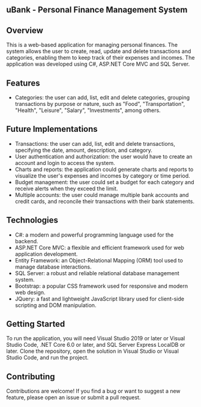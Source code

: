 ## uBank - Personal Finance Management System

## Overview

This is a web-based application for managing personal finances. The system allows the user to create, read, update and delete transactions and categories, enabling them to keep track of their expenses and incomes. The application was developed using C#, ASP.NET Core MVC and SQL Server.

## Features

- Categories: the user can add, list, edit and delete categories, grouping transactions by purpose or nature, such as "Food", "Transportation", "Health", "Leisure", "Salary", "Investments", among others.

## Future Implementations

- Transactions: the user can add, list, edit and delete transactions, specifying the date, amount, description, and category.
- User authentication and authorization: the user would have to create an account and login to access the system.
- Charts and reports: the application could generate charts and reports to visualize the user's expenses and incomes by category or time period.
- Budget management: the user could set a budget for each category and receive alerts when they exceed the limit.
- Multiple accounts: the user could manage multiple bank accounts and credit cards, and reconcile their transactions with their bank statements.

## Technologies

- C#: a modern and powerful programming language used for the backend.
- ASP.NET Core MVC: a flexible and efficient framework used for web application development.
- Entity Framework: an Object-Relational Mapping (ORM) tool used to manage database interactions.
- SQL Server: a robust and reliable relational database management system.
- Bootstrap: a popular CSS framework used for responsive and modern web design.
- JQuery: a fast and lightweight JavaScript library used for client-side scripting and DOM manipulation.

## Getting Started

To run the application, you will need Visual Studio 2019 or later or Visual Studio Code, .NET Core 6.0 or later, and SQL Server Express LocalDB or later. Clone the repository, open the solution in Visual Studio or Visual Studio Code, and run the project.

## Contributing

Contributions are welcome! If you find a bug or want to suggest a new feature, please open an issue or submit a pull request.
